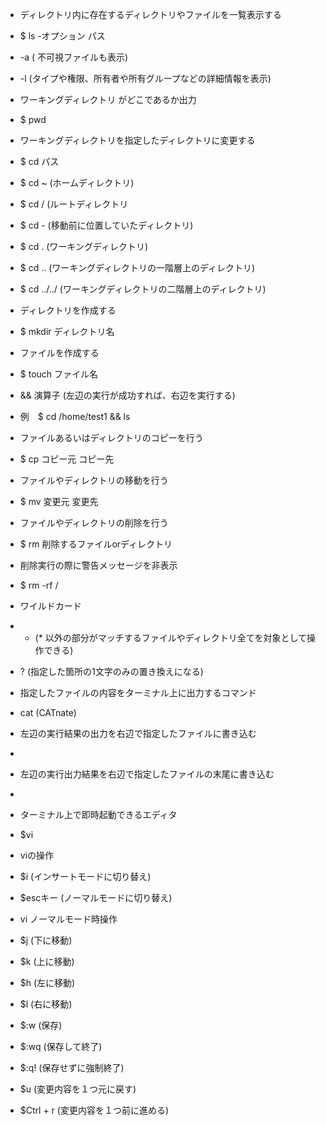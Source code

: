- ディレクトリ内に存在するディレクトリやファイルを一覧表示する
 - $ ls -オプション パス
 - -a (	不可視ファイルも表示)
 - -l (タイプや権限、所有者や所有グループなどの詳細情報を表示)

- ワーキングディレクトリ がどこであるか出力
 - $ pwd

- ワーキングディレクトリを指定したディレクトリに変更する
 - $ cd パス
 - $ cd ~ (ホームディレクトリ)
 - $ cd / (ルートディレクトリ
 - $ cd - (移動前に位置していたディレクトリ)
 - $ cd . (ワーキングディレクトリ)
 - $ cd .. (ワーキングディレクトリの一階層上のディレクトリ)
 - $ cd ../../ (ワーキングディレクトリの二階層上のディレクトリ)

- ディレクトリを作成する
 - $ mkdir ディレクトリ名

- ファイルを作成する
 - $ touch ファイル名

- && 演算子 (左辺の実行が成功すれば、右辺を実行する)
 - 例　$ cd /home/test1 && ls

- ファイルあるいはディレクトリのコピーを行う
 - $ cp コピー元 コピー先

- ファイルやディレクトリの移動を行う
 - $ mv 変更元 変更先

- ファイルやディレクトリの削除を行う
 - $ rm 削除するファイルorディレクトリ

- 削除実行の際に警告メッセージを非表示
 - $ rm -rf /

- ワイルドカード
 - * (* 以外の部分がマッチするファイルやディレクトリ全てを対象として操作できる)
 - ? (指定した箇所の1文字のみの置き換えになる)

- 指定したファイルの内容をターミナル上に出力するコマンド
 - cat (CATnate)

- 左辺の実行結果の出力を右辺で指定したファイルに書き込む
 - >

- 左辺の実行出力結果を右辺で指定したファイルの末尾に書き込む
 - >>

- ターミナル上で即時起動できるエディタ
 - $vi

- viの操作
 - $i (インサートモードに切り替え)
 - $escキー (ノーマルモードに切り替え)

- vi ノーマルモード時操作
 - $j (下に移動)
 - $k (上に移動)
 - $h (左に移動)
 - $l (右に移動)
 - $:w (保存)
 - $:wq (保存して終了)
 - $:q! (保存せずに強制終了)
 - $u (変更内容を１つ元に戻す)
- $Ctrl + r (変更内容を１つ前に進める)
 

